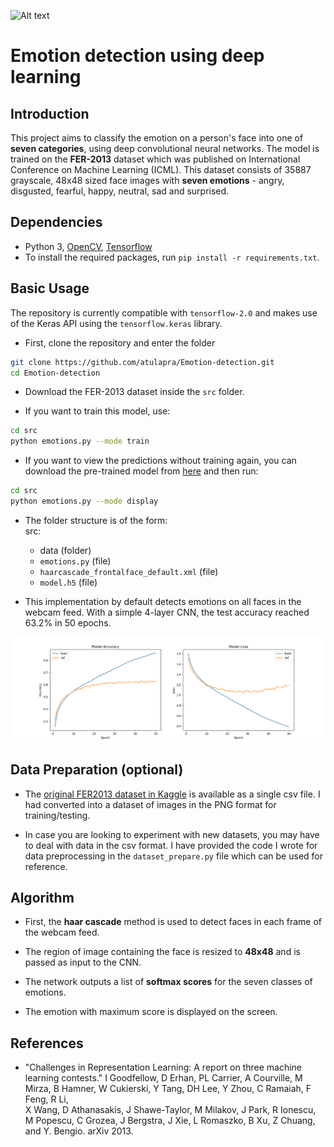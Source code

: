 ![Alt text](C:\Users\HP\OneDrive\Documents\maxresdefault.jpg)


# Emotion detection using deep learning

## Introduction

This project aims to classify the emotion on a person's face into one of **seven categories**, using deep convolutional neural networks. The model is trained on the **FER-2013** dataset which was published on International Conference on Machine Learning (ICML). This dataset consists of 35887 grayscale, 48x48 sized face images with **seven emotions** - angry, disgusted, fearful, happy, neutral, sad and surprised.

## Dependencies

* Python 3, [OpenCV](https://opencv.org/), [Tensorflow](https://www.tensorflow.org/)
* To install the required packages, run `pip install -r requirements.txt`.

## Basic Usage

The repository is currently compatible with `tensorflow-2.0` and makes use of the Keras API using the `tensorflow.keras` library.

* First, clone the repository and enter the folder

```bash
git clone https://github.com/atulapra/Emotion-detection.git
cd Emotion-detection
```

* Download the FER-2013 dataset inside the `src` folder.

* If you want to train this model, use:  

```bash
cd src
python emotions.py --mode train
```

* If you want to view the predictions without training again, you can download the pre-trained model from [here](https://drive.google.com/file/d/1FUn0XNOzf-nQV7QjbBPA6-8GLoHNNgv-/view?usp=sharing) and then run:  

```bash
cd src
python emotions.py --mode display
```

* The folder structure is of the form:  
  src:
  * data (folder)
  * `emotions.py` (file)
  * `haarcascade_frontalface_default.xml` (file)
  * `model.h5` (file)

* This implementation by default detects emotions on all faces in the webcam feed. With a simple 4-layer CNN, the test accuracy reached 63.2% in 50 epochs.

![Accuracy plot](imgs/accuracy.png)

## Data Preparation (optional)

* The [original FER2013 dataset in Kaggle](https://www.kaggle.com/deadskull7/fer2013) is available as a single csv file. I had converted into a dataset of images in the PNG format for training/testing.

* In case you are looking to experiment with new datasets, you may have to deal with data in the csv format. I have provided the code I wrote for data preprocessing in the `dataset_prepare.py` file which can be used for reference.

## Algorithm

* First, the **haar cascade** method is used to detect faces in each frame of the webcam feed.

* The region of image containing the face is resized to **48x48** and is passed as input to the CNN.

* The network outputs a list of **softmax scores** for the seven classes of emotions.

* The emotion with maximum score is displayed on the screen.

## References

* "Challenges in Representation Learning: A report on three machine learning contests." I Goodfellow, D Erhan, PL Carrier, A Courville, M Mirza, B
   Hamner, W Cukierski, Y Tang, DH Lee, Y Zhou, C Ramaiah, F Feng, R Li,  
   X Wang, D Athanasakis, J Shawe-Taylor, M Milakov, J Park, R Ionescu,
   M Popescu, C Grozea, J Bergstra, J Xie, L Romaszko, B Xu, Z Chuang, and
   Y. Bengio. arXiv 2013.
